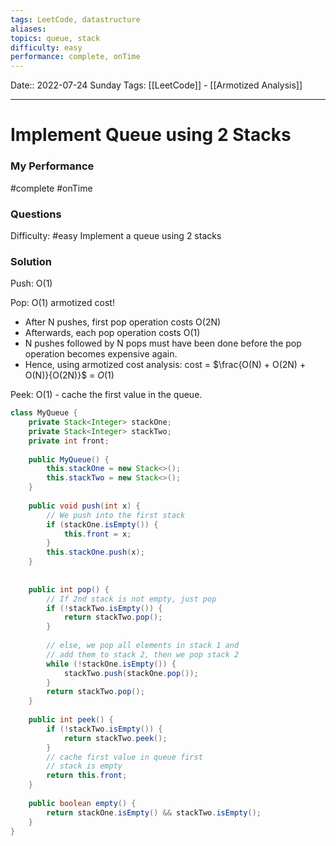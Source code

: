 ```yaml
---
tags: LeetCode, datastructure
aliases: 
topics: queue, stack
difficulty: easy
performance: complete, onTime
---
```

Date:: 2022-07-24 Sunday
Tags: [[LeetCode]] - [[Armotized Analysis]]
- - - - - - - - - - - - - - - - - - - - - - - - - - - - -   
# Implement Queue using 2 Stacks
### My Performance
#complete #onTime 

### Questions
Difficulty: #easy
Implement a queue using 2 stacks 

### Solution

Push: O(1)

Pop: O(1) armotized cost!
- After N pushes, first pop operation costs O(2N)
- Afterwards, each pop operation costs O(1)
- N pushes followed by N pops must have been done before the pop operation becomes expensive again.
- Hence, using armotized cost analysis: cost = $\frac{O(N) + O(2N) + O(N)}{O(2N)}$ = $O(1)$

Peek: O(1) - cache the first value in the queue.

```Java
class MyQueue {
    private Stack<Integer> stackOne;
    private Stack<Integer> stackTwo;
    private int front;
        
    public MyQueue() {
        this.stackOne = new Stack<>();
        this.stackTwo = new Stack<>();
    }
    
    public void push(int x) {
        // We push into the first stack
        if (stackOne.isEmpty()) {
            this.front = x;
        }
        this.stackOne.push(x);
    }
    
    
    public int pop() {
        // If 2nd stack is not empty, just pop
        if (!stackTwo.isEmpty()) {
            return stackTwo.pop();
        }
        
        // else, we pop all elements in stack 1 and 
        // add them to stack 2, then we pop stack 2
        while (!stackOne.isEmpty()) {
            stackTwo.push(stackOne.pop());
        }
        return stackTwo.pop();
    }
    
    public int peek() {
        if (!stackTwo.isEmpty()) {
            return stackTwo.peek();
        }
        // cache first value in queue first 
        // stack is empty
        return this.front;
    }
    
    public boolean empty() {
        return stackOne.isEmpty() && stackTwo.isEmpty();
    }
}
```
